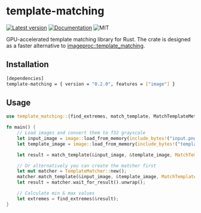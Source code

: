 # template-matching

[![Latest version](https://img.shields.io/crates/v/template-matching.svg)](https://crates.io/crates/template-matching)
[![Documentation](https://docs.rs/template-matching/badge.svg)](https://docs.rs/template-matching)
![MIT](https://img.shields.io/badge/license-MIT-blue.svg)

GPU-accelerated template matching library for Rust. The crate is designed as a faster alternative to [imageproc::template_matching](https://docs.rs/imageproc/latest/imageproc/template_matching/index.html).

## Installation

```bash
[dependencies]
template-matching = { version = "0.2.0", features = ["image"] }
```

## Usage

```rust
use template_matching::{find_extremes, match_template, MatchTemplateMethod, TemplateMatcher};

fn main() {
    // Load images and convert them to f32 grayscale
    let input_image = image::load_from_memory(include_bytes!("input.png")).unwrap().to_luma32f();
    let template_image = image::load_from_memory(include_bytes!("template.png")).unwrap().to_luma32f();

    let result = match_template(&input_image, &template_image, MatchTemplateMethod::SumOfSquaredDifferences);

    // Or alternatively you can create the matcher first
    let mut matcher = TemplateMatcher::new();
    matcher.match_template(&input_image, &template_image, MatchTemplateMethod::SumOfSquaredDifferences);
    let result = matcher.wait_for_result().unwrap();

    // Calculate min & max values
    let extremes = find_extremes(&result);
}
```
